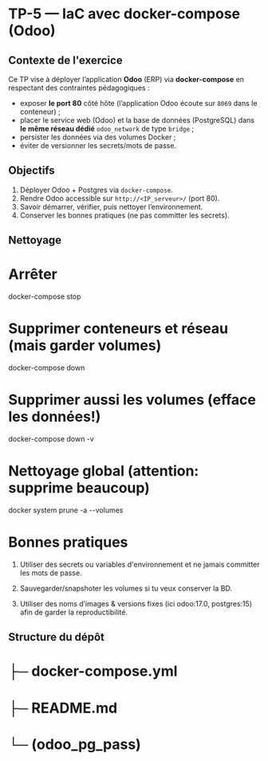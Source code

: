 # TP-5 — IaC avec docker-compose (Odoo)

## Contexte de l'exercice
Ce TP vise à déployer l’application **Odoo** (ERP) via **docker-compose** en respectant des contraintes pédagogiques :
- exposer **le port 80** côté hôte (l’application Odoo écoute sur `8069` dans le conteneur) ;
- placer le service web (Odoo) et la base de données (PostgreSQL) dans **le même réseau dédié** `odoo_network` de type `bridge` ;
- persister les données via des volumes Docker ;
- éviter de versionner les secrets/mots de passe.

## Objectifs
1. Déployer Odoo + Postgres via `docker-compose`.
2. Rendre Odoo accessible sur `http://<IP_serveur>/` (port 80).
3. Savoir démarrer, vérifier, puis nettoyer l’environnement.
4. Conserver les bonnes pratiques (ne pas committer les secrets).

## Nettoyage
# Arrêter
docker-compose stop

# Supprimer conteneurs et réseau (mais garder volumes)
docker-compose down

# Supprimer aussi les volumes (efface les données!)
docker-compose down -v

# Nettoyage global (attention: supprime beaucoup)
docker system prune -a --volumes

# Bonnes pratiques

1. Utiliser des secrets ou variables d'environnement et ne jamais committer les mots de passe.

2. Sauvegarder/snapshoter les volumes si tu veux conserver la BD.

3. Utiliser des noms d’images & versions fixes (ici odoo:17.0, postgres:15) afin de garder la reproductibilité.

## Structure du dépôt

# ├─ docker-compose.yml
# ├─ README.md
# └─ (odoo_pg_pass)

